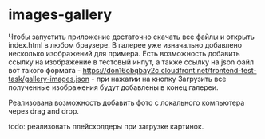 # images-gallery

Чтобы запустить приложение достаточно скачать все файлы и открыть index.html в любом браузере. В галерее уже изначально добавлено несколько изображений для примера.
Есть возможность добавить ссылку на изображение в тестовый инпут, а также ссылку на json файл вот такого формата - https://don16obqbay2c.cloudfront.net/frontend-test-task/gallery-images.json - при нажатии на кнопку Загрузить все полученные изображения будут добавлены в конец галереи.

Реализована возможность добавить фото с локального компьютера через drag and drop.

todo: реализовать плейсхолдеры при загрузке картинок.
